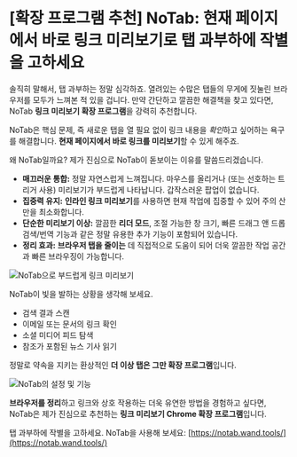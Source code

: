 # [확장 프로그램 추천] NoTab: 현재 페이지에서 바로 링크 미리보기로 탭 과부하에 작별을 고하세요

솔직히 말해서, 탭 과부하는 정말 심각하죠. 열려있는 수많은 탭들의 무게에 짓눌린 브라우저를 모두가 느껴본 적 있을 겁니다. 만약 간단하고 깔끔한 해결책을 찾고 있다면, NoTab **링크 미리보기 확장 프로그램**을 강력히 추천합니다.

NoTab은 핵심 문제, 즉 새로운 탭을 열 필요 없이 링크 내용을 *확인*하고 싶어하는 욕구를 해결합니다. **현재 페이지에서 바로 링크를 미리보기**할 수 있게 해주죠.

왜 NoTab일까요? 제가 진심으로 NoTab이 돋보이는 이유를 말씀드리겠습니다.

*   **매끄러운 통합:** 정말 자연스럽게 느껴집니다. 마우스를 올리거나 (또는 선호하는 트리거 사용) 미리보기가 부드럽게 나타납니다. 갑작스러운 팝업이 없습니다.
*   **집중력 유지:** **인라인 링크 미리보기**를 사용하면 현재 작업에 집중할 수 있어 주의 산만을 최소화합니다.
*   **단순한 미리보기 이상:** 깔끔한 **리더 모드**, 조절 가능한 창 크기, 빠른 드래그 앤 드롭 검색/번역 기능과 같은 정말 유용한 추가 기능이 포함되어 있습니다.
*   **정리 효과:** **브라우저 탭을 줄이는** 데 직접적으로 도움이 되어 더욱 깔끔한 작업 공간과 빠른 브라우징이 가능합니다.

![NoTab으로 부드럽게 링크 미리보기](images/notab1.png)

NoTab이 빛을 발하는 상황을 생각해 보세요.
*   검색 결과 스캔
*   이메일 또는 문서의 링크 확인
*   소셜 미디어 피드 탐색
*   참조가 포함된 뉴스 기사 읽기

정말로 약속을 지키는 환상적인 **더 이상 탭은 그만 확장 프로그램**입니다.

![NoTab의 설정 및 기능](images/notab2.png)

**브라우저를 정리**하고 링크와 상호 작용하는 더욱 유연한 방법을 경험하고 싶다면, NoTab은 제가 진심으로 추천하는 **링크 미리보기 Chrome 확장 프로그램**입니다.

탭 과부하에 작별을 고하세요. NoTab을 사용해 보세요: [https://notab.wand.tools/](https://notab.wand.tools/)
